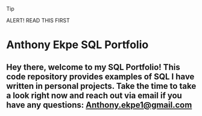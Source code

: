> [!TIP]
> ALERT! READ THIS FIRST


# Anthony Ekpe SQL Portfolio

## Hey there, welcome to my SQL Portfolio! This code repository provides examples of SQL I have written in personal projects. Take the time to take a look right now and reach out via email if you have any questions: Anthony.ekpe1@gmail.com



